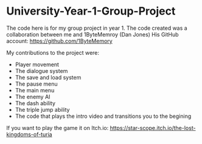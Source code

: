 # University-Year-1-Group-Project
The code here is for my group project in year 1. The code created was a collaboration between me and 1ByteMemroy (Dan Jones)
His GitHub account: https://github.com/1ByteMemory

My contributions to the project were:
<ul style="list-style-type:disc;">
  <li>Player movement</li>
  <li>The dialogue system</li>
  <li>The save and load system</li>
  <li>The pause menu</li>
  <li>The main menu</li>
  <li>The enemy AI</li>
  <li>The dash ability</li>
  <li>The triple jump ability</li>
  <li>The code that plays the intro video and transitions you to the begining</li>
</ul>

If you want to play the game it on Itch.io: https://star-scope.itch.io/the-lost-kingdoms-of-turia
